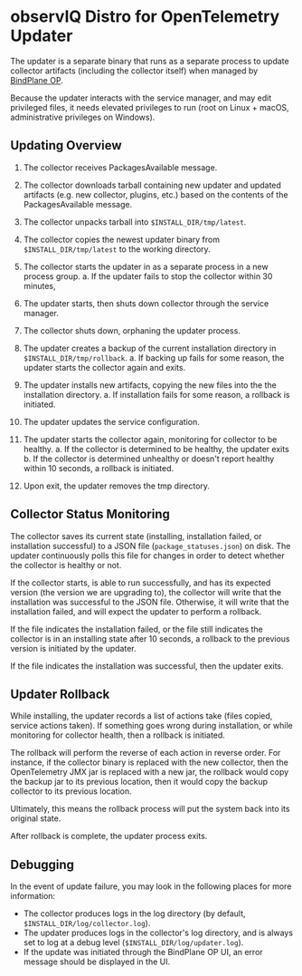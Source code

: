# observIQ Distro for OpenTelemetry Updater

The updater is a separate binary that runs as a separate process to update collector artifacts (including the collector itself) when managed by [BindPlane OP](https://github.com/observIQ/bindplane-op).

Because the updater interacts with the service manager, and may edit privileged files, it needs elevated privileges to run (root on Linux + macOS, administrative privileges on Windows).

## Updating Overview

1. The collector receives PackagesAvailable message.
2. The collector downloads tarball containing new updater and updated artifacts (e.g. new collector, plugins, etc.) based on the contents of the PackagesAvailable message.
3. The collector unpacks tarball into `$INSTALL_DIR/tmp/latest`.
4. The collector copies the newest updater binary from `$INSTALL_DIR/tmp/latest` to the working directory.
5. The collector starts the updater in as a separate process in a new process group.
  a. If the updater fails to stop the collector within 30 minutes, 

6. The updater starts, then shuts down collector through the service manager.
7. The collector shuts down, orphaning the updater process.
8. The updater creates a backup of the current installation directory in `$INSTALL_DIR/tmp/rollback`.
   a. If backing up fails for some reason, the updater starts the collector again and exits.
9. The updater installs new artifacts, copying the new files into the the installation directory.
   a. If installation fails for some reason, a rollback is initiated.
10. The updater updates the service configuration.
11. The updater starts the collector again, monitoring for collector to be healthy.
    a. If the collector is determined to be healthy, the updater exits
    b. If the collector is determined unhealthy or doesn't report healthy within 10 seconds, a rollback is initiated. 
12. Upon exit, the updater removes the tmp directory.

## Collector Status Monitoring
The collector saves its current state (installing, installation failed, or installation successful) to a JSON file (`package_statuses.json`) on disk. The updater continuously polls this file for changes in order to detect whether the collector is healthy or not. 

If the collector starts, is able to run successfully, and has its expected version (the version we are upgrading to), the collector will write that the installation was successful to the JSON file. Otherwise, it will write that the installation failed, and will expect the updater to perform a rollback.

If the file indicates the installation failed, or the file still indicates the collector is in an installing state after 10 seconds, a rollback to the previous version is initiated by the updater.

If the file indicates the installation was successful, then the updater exits.

## Updater Rollback
While installing, the updater records a list of actions take (files copied, service actions taken). If something goes wrong during installation, or while monitoring for collector health, then a rollback is initiated.

The rollback will perform the reverse of each action in reverse order. For instance, if the collector binary is replaced with the new collector, then the OpenTelemetry JMX jar is replaced with a new jar, the rollback would copy the backup jar to its previous location, then it would copy the backup collector to its previous location.

Ultimately, this means the rollback process will put the system back into its original state.

After rollback is complete, the updater process exits.

## Debugging
In the event of update failure, you may look in the following places for more information:

* The collector produces logs in the log directory (by default, `$INSTALL_DIR/log/collector.log`).
* The updater produces logs in the collector's log directory, and is always set to log at a debug level (`$INSTALL_DIR/log/updater.log`).
* If the update was initiated through the BindPlane OP UI, an error message should be displayed in the UI.
